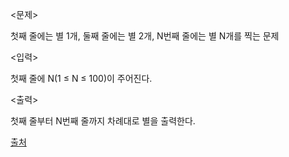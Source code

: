 <문제>

첫째 줄에는 별 1개, 둘째 줄에는 별 2개, N번째 줄에는 별 N개를 찍는 문제

<입력>

첫째 줄에 N(1 ≤ N ≤ 100)이 주어진다.

<출력>

첫째 줄부터 N번째 줄까지 차례대로 별을 출력한다.

[출처](https://www.acmicpc.net/problem/2438)
